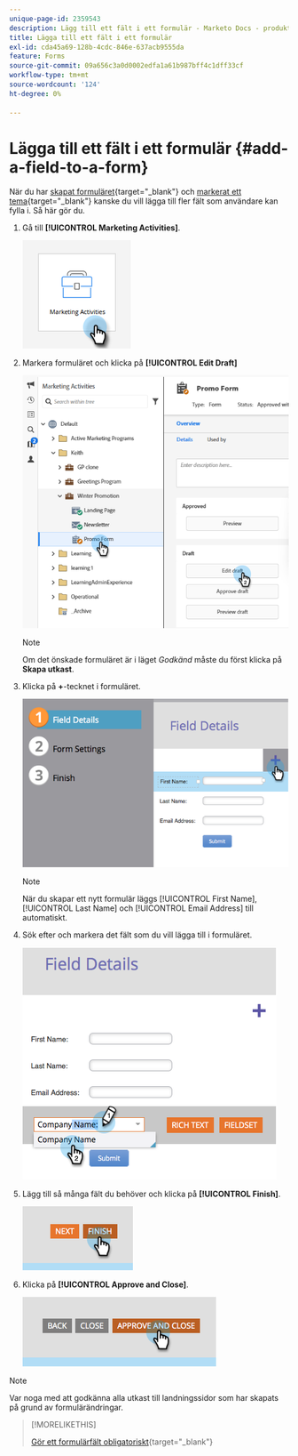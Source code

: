 ```yaml
---
unique-page-id: 2359543
description: Lägg till ett fält i ett formulär - Marketo Docs - produktdokumentation
title: Lägga till ett fält i ett formulär
exl-id: cda45a69-128b-4cdc-846e-637acb9555da
feature: Forms
source-git-commit: 09a656c3a0d0002edfa1a61b987bff4c1dff33cf
workflow-type: tm+mt
source-wordcount: '124'
ht-degree: 0%

---
```


# Lägga till ett fält i ett formulär {#add-a-field-to-a-form}

När du har [skapat formuläret](/help/marketo/product-docs/demand-generation/forms/creating-a-form/create-a-form.md){target="_blank"} och [markerat ett tema](/help/marketo/product-docs/demand-generation/forms/creating-a-form/select-a-form-theme.md){target="_blank"} kanske du vill lägga till fler fält som användare kan fylla i. Så här gör du.

1. Gå till **[!UICONTROL Marketing Activities]**.

   ![](assets/add-a-field-to-a-form-1.png)

1. Markera formuläret och klicka på **[!UICONTROL Edit Draft]**

   ![](assets/add-a-field-to-a-form-2.png)

   >[!NOTE]
   >
   >Om det önskade formuläret är i läget _Godkänd_ måste du först klicka på **Skapa utkast**.

1. Klicka på **+**-tecknet i formuläret.

   ![](assets/add-a-field-to-a-form-3.png)

   >[!NOTE]
   >
   >När du skapar ett nytt formulär läggs [!UICONTROL First Name], [!UICONTROL Last Name] och [!UICONTROL Email Address] till automatiskt.

1. Sök efter och markera det fält som du vill lägga till i formuläret.

   ![](assets/add-a-field-to-a-form-4.png)

1. Lägg till så många fält du behöver och klicka på **[!UICONTROL Finish]**.

   ![](assets/add-a-field-to-a-form-5.png)

1. Klicka på **[!UICONTROL Approve and Close]**.

   ![](assets/add-a-field-to-a-form-6.png)

>[!NOTE]
>
>Var noga med att godkänna alla utkast till landningssidor som har skapats på grund av formulärändringar.

>[!MORELIKETHIS]
>
>[Gör ett formulärfält obligatoriskt](/help/marketo/product-docs/demand-generation/forms/creating-a-form/make-a-form-field-required.md){target="_blank"}

